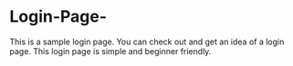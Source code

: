# Login-Page-
This is a sample login page. You can check out and get an idea of a login page. This login page is simple and beginner friendly.
